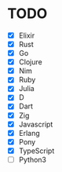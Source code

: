 # TODO

- [x] Elixir
- [x] Rust
- [x] Go
- [x] Clojure
- [x] Nim
- [x] Ruby
- [x] Julia
- [x] D
- [x] Dart
- [x] Zig
- [x] Javascript
- [x] Erlang
- [x] Pony
- [x] TypeScript
- [ ] Python3
